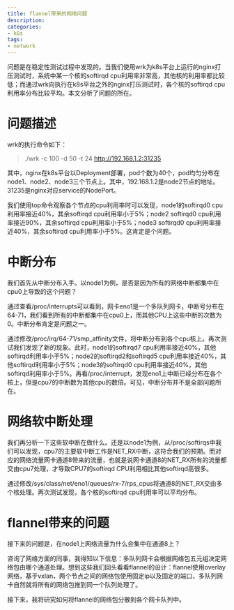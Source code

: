 ```yaml
---
title: flannel带来的网络问题
description: 
categories:
- k8s
tags:
- network
---
```


问题是在稳定性测试过程中发现的。当我们使用wrk为k8s平台上运行的nginx打压测试时，系统中某一个核的softirqd cpu利用率非常高，其他核的利用率都比较低；而通过wrk向执行在k8s平台之外的nginx打压测试时，各个核的softirqd cpu 利用率分布比较平均。本文分析了问题的所在。

# 问题描述
wrk的执行命令如下：
> ./wrk -c 100 -d 50 -t 24 http://192.168.1.2:31235

其中，nginx在k8s平台以Deployment部署，pod个数为40个，pod均匀分布在node1、node2、node3三个节点上。其中，192.168.1.2是node2节点的地址。31235是nginx对应service的NodePort。

我们使用top命令观察各个节点的cpu利用率时可以发现，node1的softirqd0 cpu利用率接近40%，其余softirqd cpu利用率小于5%；node2 softirqd0 cpu利用率接近90%，其余softirqd cpu利用率小于5%；node3 softirqd0 cpu利用率接近40%，其余softirqd cpu利用率小于5%。这肯定是个问题。

# 中断分布
我们首先从中断分布入手。以node1为例，是否是因为所有的网络中断都集中在cpu0上导致的这个问题？

通过查看/proc/interrupts可以看到，网卡eno1是一个多队列网卡，中断号分布在64-71，我们看到所有的中断都集中在cpu0上，而其他CPU上这些中断的次数为0。中断分布肯定是问题之一。

通过修改/proc/irq/64-71/smp_affinity文件，将中断分布到各个cpu核上。再次测试我们发现了新的现象。此时，node1的softirqd7 cpu利用率接近40%，其他softirqd利用率小于5%；node2的softirqd2和softirqd5 cpu利用率接近40%，其他softirqd利用率小于5%；node3的softirqd0 cpu利用率接近40%，其他softirqd利用率小于5%。再看/proc/interrupt，发现eno1上中断已经分布在各个核上，但是cpu7的中断数为其他cpu的数倍。可见，中断分布并不是全部问题所在。

# 网络软中断处理
我们再分析一下这些软中断在做什么。还是以node1为例，从/proc/softirqs中我们可以发现，cpu7的主要软中断工作是NET_RX中断，这符合我们的预期。而对应的网络流量网卡通道8带来的流量，也就是说网卡通道8的NET_RX所有的流量都交由cpu7处理，才导致CPU7的softirqd CPU利用相比其他softirqd高很多。

通过修改/sys/class/net/eno1/queues/rx-7/rps_cpus将通道8的NET_RX交由多个核处理。再次测试发现，各个核的softirqd cpu利用率可以平均分布。

# flannel带来的问题
接下来的问题是，在node1上网络流量为什么会集中在通道8上？

咨询了网络方面的同事，我得知以下信息：多队列网卡会根据网络包五元组决定网络包由哪个通道处理。想到这些我们回头看看flannel的设计：flannel使用overlay网络，基于vxlan，两个节点之间的网络包使用固定ip以及固定的端口，多队列网卡自然就将所有的网络包推到同一个队列处理了。

接下来，我将研究如何将flannel的网络包分散到各个网卡队列中。

